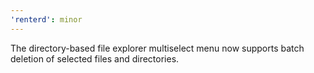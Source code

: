 ```yaml
---
'renterd': minor
---
```


The directory-based file explorer multiselect menu now supports batch deletion of selected files and directories.
